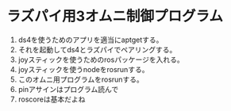 # ラズパイ用3オムニ制御プログラム
1. ds4を使うためのアプリを適当にaptgetする。
2. それを起動してds4とラズパイでペアリングする。
3. joyスティックを使うためのrosパッケージを入れる。
4. joyスティックを使うnodeをrosrunする。
5. このオムニ用プログラムをrosrunする。
6. pinアサインはプログラム読んで
7. roscoreは基本だよね

